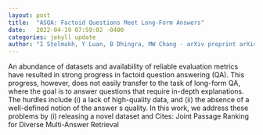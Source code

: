 ```yaml
---
layout: post
title:  "ASQA: Factoid Questions Meet Long-Form Answers"
date:   2022-04-19 07:59:02 -0400
categories: jekyll update
author: "I Stelmakh, Y Luan, B Dhingra, MW Chang - arXiv preprint arXiv:2204.06092, 2022"
---
```

An abundance of datasets and availability of reliable evaluation metrics have resulted in strong progress in factoid question answering (QA). This progress, however, does not easily transfer to the task of long-form QA, where the goal is to answer questions that require in-depth explanations. The hurdles include (i) a lack of high-quality data, and (ii) the absence of a well-defined notion of the answer s quality. In this work, we address these problems by (i) releasing a novel dataset and Cites: Joint Passage Ranking for Diverse Multi-Answer Retrieval
